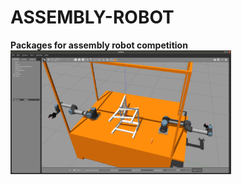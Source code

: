 # ASSEMBLY-ROBOT
**Packages for assembly robot competition**  
<img src="images/Screenshot from 2020-09-25 10-10-26.png" width="70%">
